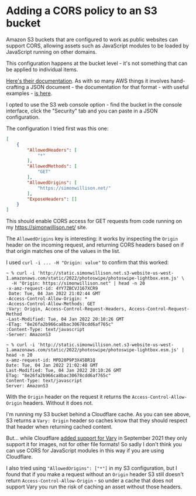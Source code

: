 # Adding a CORS policy to an S3 bucket

Amazon S3 buckets that are configured to work as public websites can support CORS, allowing assets such as JavaScript modules to be loaded by JavaScript running on other domains.

This configuration happens at the bucket level - it's not something that can be applied to individual items.

[Here's their documentation](https://docs.aws.amazon.com/AmazonS3/latest/userguide/enabling-cors-examples.html). As with so many AWS things it involves hand-crafting a JSON document - the documentation for that format - with useful examples - [is here](https://docs.aws.amazon.com/AmazonS3/latest/userguide/ManageCorsUsing.html).

I opted to use the S3 web console option - find the bucket in the console interface, click the "Security" tab and you can paste in a JSON configuration.

The configuration I tried first was this one:

```json
[
    {
        "AllowedHeaders": [
            "*"
        ],
        "AllowedMethods": [
            "GET"
        ],
        "AllowedOrigins": [
            "https://simonwillison.net/"
        ],
        "ExposeHeaders": []
    }
]
```
This should enable CORS access for GET requests from code running on my https://simonwillison.net/ site.

The `AllowedOrigins` key is interesting: it works by inspecting the `Origin` header on the incoming request, and returning CORS headers based on if that origin matches one of the values in the list.

I used `curl -i ... -H "Origin: value"` to confirm that this worked:

```
~ % curl -i 'http://static.simonwillison.net.s3-website-us-west-1.amazonaws.com/static/2022/photoswipe/photoswipe-lightbox.esm.js' \
  -H "Origin: https://simonwillison.net" | head -n 20
-x-amz-request-id: 4YY7ZBCVJ167XCR9
 Date: Tue, 04 Jan 2022 21:02:44 GMT
-Access-Control-Allow-Origin: *
-Access-Control-Allow-Methods: GET
:Vary: Origin, Access-Control-Request-Headers, Access-Control-Request-Method
-Last-Modified: Tue, 04 Jan 2022 20:10:26 GMT
-ETag: "8e26fa2b966ca8bac30678cdd6af765c"
:Content-Type: text/javascript
-Server: AmazonS3

~ % curl -i 'http://static.simonwillison.net.s3-website-us-west-1.amazonaws.com/static/2022/photoswipe/photoswipe-lightbox.esm.js' | head -n 20
x-amz-request-id: MPD20P9P3X45BR1Q
Date: Tue, 04 Jan 2022 21:02:48 GMT
Last-Modified: Tue, 04 Jan 2022 20:10:26 GMT
ETag: "8e26fa2b966ca8bac30678cdd6af765c"
Content-Type: text/javascript
Server: AmazonS3
```

With the `Origin` header on the request it returns the `Access-Control-Allow-Origin` headers. Without it does not.

I'm running my S3 bucket behind a Cloudflare cache. As you can see above, S3 returns a `Vary: Origin` header so caches know that they should respect that header when returning cached content.

But... while Cloudflare [added support for Vary](https://blog.cloudflare.com/vary-for-images-serve-the-correct-images-to-the-correct-browsers/) in September 2021 they only support it for images, not for other file formats! So sadly I don't think you can use CORS for JavaScript modules in this way if you are using Cloudflare.

I also tried using `"AllowedOrigins": ["*"]` in my S3 configuration, but I found that if you make a request without an `Origin` header S3 still doesn't return `Access-Control-Allow-Origin` - so under a cache that does not support Vary you run the risk of caching an asset without those headers.
